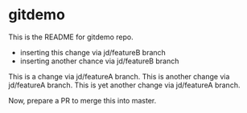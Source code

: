 # gitdemo

This is the README for gitdemo repo.

- inserting this change via jd/featureB branch
- inserting another chance via jd/featureB branch

This is a change via jd/featureA branch.
This is another change via jd/featureA branch.
This is yet another change via jd/featureA branch.

Now, prepare a PR to merge this into master.


